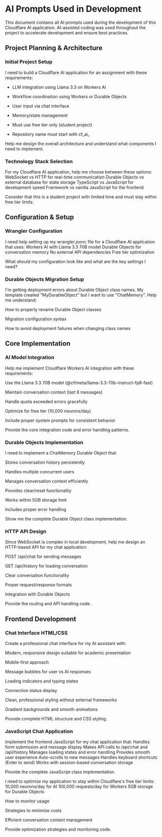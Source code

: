 # AI Prompts Used in Development

This document contains all AI prompts used during the development of this Cloudflare AI application. AI-assisted coding was used throughout the project to accelerate development and ensure best practices.

## Project Planning & Architecture

### Initial Project Setup
I need to build a Cloudflare AI application for an assignment with these requirements:

- LLM integration using Llama 3.3 on Workers AI

- Workflow coordination using Workers or Durable Objects

- User input via chat interface

- Memory/state management

- Must use free tier only (student project)

- Repository name must start with cf_ai_

Help me design the overall architecture and understand what components I need to implement.


### Technology Stack Selection
For my Cloudflare AI application, help me choose between these options:
WebSocket vs HTTP for real-time communication
Durable Objects vs external database for state storage
TypeScript vs JavaScript for development speed
Framework vs vanilla JavaScript for the frontend

Consider that this is a student project with limited time and must stay within free tier limits.


## Configuration & Setup

### Wrangler Configuration

I need help setting up my wrangler.jsonc file for a Cloudflare AI application that uses:
Workers AI with Llama 3.3 70B model
Durable Objects for conversation memory
No external API dependencies
Free tier optimization

What should my configuration look like and what are the key settings I need?


### Durable Objects Migration Setup
I'm getting deployment errors about Durable Object class names. My template created "MyDurableObject" but I want to use "ChatMemory". Help me understand:

How to properly rename Durable Object classes

Migration configuration syntax

How to avoid deployment failures when changing class names


## Core Implementation

### AI Model Integration
Help me implement Cloudflare Workers AI integration with these requirements:

Use the Llama 3.3 70B model (@cf/meta/llama-3.3-70b-instruct-fp8-fast)

Maintain conversation context (last 8 messages)

Handle quota exceeded errors gracefully

Optimize for free tier (10,000 neurons/day)

Include proper system prompts for consistent behavior

Provide the core integration code and error handling patterns.


### Durable Objects Implementation
I need to implement a ChatMemory Durable Object that:

Stores conversation history persistently

Handles multiple concurrent users

Manages conversation context efficiently

Provides clear/reset functionality

Works within 5GB storage limit

Includes proper error handling

Show me the complete Durable Object class implementation.


### HTTP API Design
Since WebSocket is complex in local development, help me design an HTTP-based API for my chat application:

POST /api/chat for sending messages

GET /api/history for loading conversation

Clear conversation functionality

Proper request/response formats

Integration with Durable Objects

Provide the routing and API handling code.


## Frontend Development

### Chat Interface HTML/CSS
Create a professional chat interface for my AI assistant with:

Modern, responsive design suitable for academic presentation

Mobile-first approach

Message bubbles for user vs AI responses

Loading indicators and typing states

Connection status display

Clean, professional styling without external frameworks

Gradient backgrounds and smooth animations

Provide complete HTML structure and CSS styling.


### JavaScript Chat Application
Implement the frontend JavaScript for my chat application that:
Handles form submission and message display
Makes API calls to /api/chat and /api/history
Manages loading states and error handling
Provides smooth user experience
Auto-scrolls to new messages
Handles keyboard shortcuts (Enter to send)
Works with session-based conversation storage

Provide the complete JavaScript class implementation.

I need to optimize my application to stay within Cloudflare's free tier limits:
10,000 neurons/day for AI
100,000 requests/day for Workers
5GB storage for Durable Objects

How to monitor usage

Strategies to minimize costs

Efficient conversation context management

Provide optimization strategies and monitoring code.